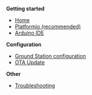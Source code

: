 **Getting started**
* [Home](https://github.com/G4lile0/ESP32-OLED-Fossa-GroundStation/wiki)
* [Platformio (recommended)](https://github.com/G4lile0/ESP32-OLED-Fossa-GroundStation/wiki/Platformio)
* [Arduino IDE](https://github.com/G4lile0/ESP32-OLED-Fossa-GroundStation/wiki/Arduino-IDE)

**Configuration**
* [Ground Station configuration](https://github.com/G4lile0/ESP32-OLED-Fossa-GroundStation/wiki/Ground-Station-configuration)
* [OTA Update](https://github.com/G4lile0/ESP32-OLED-Fossa-GroundStation/wiki/OTA-Update)

**Other**
* [Troubleshooting](https://github.com/G4lile0/ESP32-OLED-Fossa-GroundStation/wiki/Troubleshooting)

